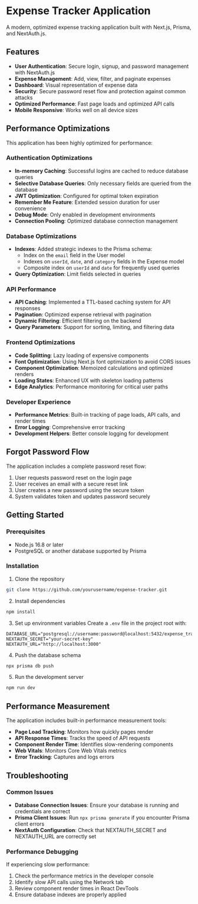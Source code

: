 # Expense Tracker Application

A modern, optimized expense tracking application built with Next.js, Prisma, and NextAuth.js.

## Features

- **User Authentication**: Secure login, signup, and password management with NextAuth.js
- **Expense Management**: Add, view, filter, and paginate expenses
- **Dashboard**: Visual representation of expense data
- **Security**: Secure password reset flow and protection against common attacks
- **Optimized Performance**: Fast page loads and optimized API calls
- **Mobile Responsive**: Works well on all device sizes

## Performance Optimizations

This application has been highly optimized for performance:

### Authentication Optimizations

- **In-memory Caching**: Successful logins are cached to reduce database queries
- **Selective Database Queries**: Only necessary fields are queried from the database
- **JWT Optimization**: Configured for optimal token expiration 
- **Remember Me Feature**: Extended session duration for user convenience
- **Debug Mode**: Only enabled in development environments
- **Connection Pooling**: Optimized database connection management

### Database Optimizations

- **Indexes**: Added strategic indexes to the Prisma schema:
  - Index on the `email` field in the User model
  - Indexes on `userId`, `date`, and `category` fields in the Expense model
  - Composite index on `userId` and `date` for frequently used queries
- **Query Optimization**: Limit fields selected in queries

### API Performance

- **API Caching**: Implemented a TTL-based caching system for API responses
- **Pagination**: Optimized expense retrieval with pagination
- **Dynamic Filtering**: Efficient filtering on the backend
- **Query Parameters**: Support for sorting, limiting, and filtering data

### Frontend Optimizations

- **Code Splitting**: Lazy loading of expensive components
- **Font Optimization**: Using Next.js font optimization to avoid CORS issues
- **Component Optimization**: Memoized calculations and optimized renders
- **Loading States**: Enhanced UX with skeleton loading patterns
- **Edge Analytics**: Performance monitoring for critical user paths

### Developer Experience

- **Performance Metrics**: Built-in tracking of page loads, API calls, and render times
- **Error Logging**: Comprehensive error tracking
- **Development Helpers**: Better console logging for development

## Forgot Password Flow

The application includes a complete password reset flow:

1. User requests password reset on the login page
2. User receives an email with a secure reset link
3. User creates a new password using the secure token
4. System validates token and updates password securely

## Getting Started

### Prerequisites

- Node.js 16.8 or later
- PostgreSQL or another database supported by Prisma

### Installation

1. Clone the repository
```bash
git clone https://github.com/yourusername/expense-tracker.git
```

2. Install dependencies
```bash
npm install
```

3. Set up environment variables
Create a `.env` file in the project root with:
```
DATABASE_URL="postgresql://username:password@localhost:5432/expense_tracker"
NEXTAUTH_SECRET="your-secret-key"
NEXTAUTH_URL="http://localhost:3000"
```

4. Push the database schema
```bash
npx prisma db push
```

5. Run the development server
```bash
npm run dev
```

## Performance Measurement

The application includes built-in performance measurement tools:

- **Page Load Tracking**: Monitors how quickly pages render
- **API Response Times**: Tracks the speed of API requests
- **Component Render Time**: Identifies slow-rendering components
- **Web Vitals**: Monitors Core Web Vitals metrics
- **Error Tracking**: Captures and logs errors

## Troubleshooting

### Common Issues

- **Database Connection Issues**: Ensure your database is running and credentials are correct
- **Prisma Client Issues**: Run `npx prisma generate` if you encounter Prisma client errors
- **NextAuth Configuration**: Check that NEXTAUTH_SECRET and NEXTAUTH_URL are correctly set

### Performance Debugging

If experiencing slow performance:

1. Check the performance metrics in the developer console
2. Identify slow API calls using the Network tab
3. Review component render times in React DevTools
4. Ensure database indexes are properly applied 